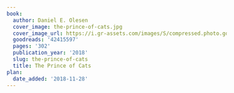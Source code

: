 ```yaml
---
book:
  author: Daniel E. Olesen
  cover_image: the-prince-of-cats.jpg
  cover_image_url: https://i.gr-assets.com/images/S/compressed.photo.goodreads.com/books/1540226159l/42415597._SX98_.jpg
  goodreads: '42415597'
  pages: '302'
  publication_year: '2018'
  slug: the-prince-of-cats
  title: The Prince of Cats
plan:
  date_added: '2018-11-28'
---
```

